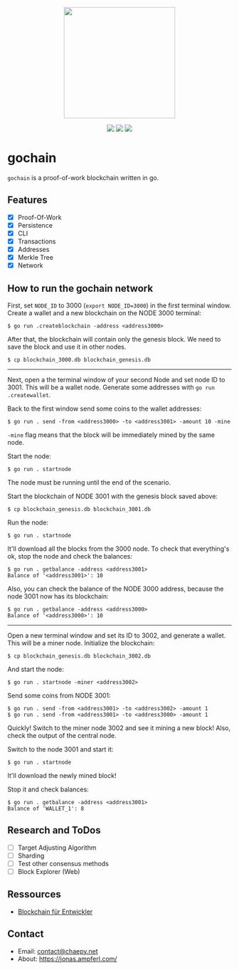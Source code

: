 <p align="center">
    <img src="https://i.imgur.com/BY0Y12Z.png" width="250px">
</p>

<div style="text-align:center">

<p align="center">

<img src="https://img.shields.io/tokei/lines/github/Ampferl/gochain">
<img src="https://img.shields.io/github/languages/code-size/Ampferl/gochain?label=Code%20Size" />
<img src="https://img.shields.io/github/stars/Ampferl/gochain?label=Stars&logo=github" />

</p>

</div>

# gochain
`gochain` is a proof-of-work blockchain written in go.  
## Features
- [X] Proof-Of-Work
- [X] Persistence
- [X] CLI
- [X] Transactions
- [X] Addresses
- [X] Merkle Tree
- [X] Network
## How to run the gochain network
First, set `NODE_ID` to 3000 (`export NODE_ID=3000`) in the first terminal window. 
Create a wallet and a new blockchain on the NODE 3000 terminal:

```shell
$ go run .createblockchain -address <address3000>
```  

After that, the blockchain will contain only the genesis block. We need to save the block and use it in other nodes.  

```shell
$ cp blockchain_3000.db blockchain_genesis.db 
```
---
Next, open a the terminal window of your second Node and set node ID to 3001. This will be a wallet node. Generate some addresses with `go run .createwallet`.

Back to the first window send some coins to the wallet addresses:

```shell
$ go run . send -from <address3000> -to <address3001> -amount 10 -mine
```
`-mine` flag means that the block will be immediately mined by the same node. 

Start the node:

```shell
$ go run . startnode
```
The node must be running until the end of the scenario.

 
Start the blockchain of NODE 3001 with the genesis block saved above:

```shell
$ cp blockchain_genesis.db blockchain_3001.db
```
Run the node:

```shell
$ go run . startnode
```
It'll download all the blocks from the 3000 node. To check that everything's ok, stop the node and check the balances:

```shell
$ go run . getbalance -address <address3001>
Balance of '<address3001>': 10
```
Also, you can check the balance of the NODE 3000 address, because the node 3001 now has its blockchain:

```shell
$ go run . getbalance -address <address3000>
Balance of '<address3000>': 10
```

--- 

Open a new terminal window and set its ID to 3002, and generate a wallet. This will be a miner node. Initialize the blockchain:

```shell
$ cp blockchain_genesis.db blockchain_3002.db
```
And start the node:

```shell
$ go run . startnode -miner <address3002>
```

Send some coins from NODE 3001:

```shell
$ go run . send -from <address3001> -to <address3002> -amount 1
$ go run . send -from <address3001> -to <address3000> -amount 1
```


Quickly! Switch to the miner node 3002 and see it mining a new block! Also, check the output of the central node.


Switch to the node 3001 and start it:

```shell
$ go run . startnode
```
It'll download the newly mined block!

Stop it and check balances:

```shell
$ go run . getbalance -address <address3001>
Balance of 'WALLET_1': 8
```

## Research and ToDos
- [ ] Target Adjusting Algorithm
- [ ] Sharding
- [ ] Test other consensus methods
- [ ] Block Explorer (Web)

## Ressources
- [Blockchain für Entwickler](https://www.amazon.de/Blockchain-f%C3%BCr-Entwickler-Programmierung-Praxisbeispielen/dp/3836263904)

## Contact
- Email: contact@chaepy.net
- About: https://jonas.ampferl.com/

